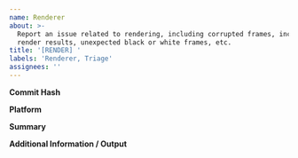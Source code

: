```yaml
---
name: Renderer
about: >-
  Report an issue related to rendering, including corrupted frames, incorrect
  render results, unexpected black or white frames, etc.
title: '[RENDER] '
labels: 'Renderer, Triage'
assignees: ''
---
```

**Commit Hash** <!-- 8 character string of letters/numbers in title bar (e.g. 3ea173c9) -->


**Platform**


**Summary**


**Additional Information / Output**
